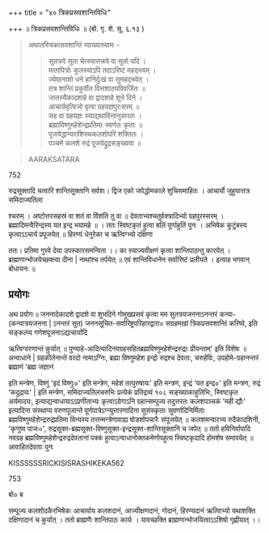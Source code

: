 +++
title = "४० त्रिकप्रसवशान्तिविधिः"

+++
॥ त्रिकप्रसवशान्तिविधिः ॥ (बो. गृ. शे. सू. ६.१३ ) 

> अथातस्त्रिकासवशान्तिं व्याख्यास्यामः - 
>
>> सुतत्रये सुता चेत्स्यात्तत्त्रये वा सुतो यदि ।  
मातापित्रोः कुलस्याऽपि तदाऽरिष्टं महद्भयम् ।  
ज्येष्ठनाशो धने हानिर्दुःखं वा सुमहद्भवेत् ।  
तत्र शान्तिं प्रकुर्वीत वित्तशाठ्यविवर्जितः ॥  
जातस्यैकादशाहे वा द्वादशाहे शुभे दिने ।  
आचार्यमृत्विजो वृत्वा ग्रहयज्ञपुरःसरम् ॥  
सह वा ग्रहयज्ञः स्याद्यथावित्तानुसारतः ।  
ब्रह्माविष्णुमहेशेन्द्रप्रतिमाः स्वर्णतः कृताः ॥  
पूजयेद्धान्यराशिस्थकलशोपरि शक्तितः ।  
पञ्चमे कलशे रुद्रं पूजयेद्रुद्रसङ्ख्यया ॥  

> AARAKSATARA

752

रुद्रसूक्तादि चत्वारि शान्तिसूक्तानि सर्वशः। द्विज एको जपेद्धोमकाले शुचिसमाहितः । आचार्यो जुहुयात्तत्र समिदाज्यतिला

श्चरुम् । अष्टोत्तरसहस्रं वा शतं वा विंशति तु वा ॥ देवताभ्यश्चतुर्वक्त्रादिभ्यो ग्रहपुरस्सरम् । ब्रह्मादिमन्वैरिन्द्रस्य यत इन्द्र भयामहे ॥ । ततः स्विष्टकृतं हुत्वा बलिं पूर्णाहुतिं पुनः । अभिषेक कुटुंबस्य कृत्वाऽऽचार्य प्रपूजयेत् ॥ हिरण्यं धेनुरेका च ऋत्विग्भ्यो दक्षिणा

ततः। प्रतिमा गुरवे देया उपस्कारसमन्विता ।। का स्याज्यवीक्षणं कृत्वा शान्तिपाठन्तु कारयेत् । ब्राह्मणान्भोजयेच्छक्त्या दीना | नाथांश्च तर्पयेत् ॥ एवं शान्तिविधानेन सर्वारिष्टं प्रलीयते । इत्याह भगवान् बोधायनः ॥
## प्रयोगः
अथ प्रयोगः॥ जननादेकादशे द्वादशे वा शुभदिने गोमुखप्रसवं कृत्वा मम सुतत्रयजननाऽनन्तरं कन्या-(कन्यात्रयजनना | ऽनन्तरं सुत) जननसूचित-सर्वारिष्ट्रपरिहारद्वारा० सग्रहमखां त्रिकप्रसवशान्तिं करिष्ये, इति सङ्कल्प्य गणेशपूजनाऽद्याचार्यादि

ऋत्विग्वरणान्तं कुर्यात् ॥ पुण्याहे-आदित्यादिनवग्रहसहितब्रह्मविष्णुमहेशेन्द्ररुद्राः प्रीयन्ताम्' इति विशेषः ॥ अन्वाधाने | ग्रहकीर्तनान्ते वरदो नामाऽग्निः, ब्रह्मा विष्णुमहेश इन्द्रो रुद्रश्च देवताः, चरुर्हविः, उपहोमे-ग्रहानन्तरं ब्रह्माणं 'ब्रह्म जज्ञानं

इति मन्त्रेण, विष्णुं 'इदं विष्णुः०' इति मन्त्रेण, महेशं तत्पुरुषायः' इति मन्त्रण, इन्द्रं ‘यत इन्द्र०' इति मन्त्रण, रुद्रं ‘कदुद्रायः' | इति मन्त्रेण, समिदाज्यतिलचरुभिः प्रत्येकं प्रतिद्रव्यं १०८ सङ्ख्याकाहुतिभिः, स्विष्टकृत अर्यमादयः, इत्याद्यन्वाधायाऽऽप्रणीताभ्यः कृत्वाऽग्रेगाऽनि ग्रहान्सम्पूज्य तदुत्तरतः कलशपञ्चकं 'मही द्यौः' इत्यादिना संस्थाप्य वरुणपूजान्ते पूर्णपात्रेऽग्न्युत्तारणादिना सुसंस्कृताः सुवर्णादिनिर्मिताः ब्रह्मविष्णुमहेशेन्द्ररुद्रप्रतिमा विन्यस्य तत्तन्मन्त्रेणावाह्य षोडशोपचारैः संपूजयेत् ॥ कलशमन्वारभ्य रुदैकादशिनी, 'कृणुष्व पाजः०', रुद्रसूक्त-ब्रह्मसूक्त-विष्णुसूक्त-इन्द्रसूक्त-शान्तिसूक्तानि च जपेत् ॥ ततो हविनिर्वापादि नवग्रह ब्रह्मविष्णुमहेशेन्द्ररुद्रदेवतानां पक्कं हुत्वाऽन्वाधानोक्तकमेणोपहुत्य स्विष्टकृदादि होमशेष समापयेत् ॥ आवाहितदेवताः पुनः

KISSSSSSRICKISISRASHIKEKA562

753

बो० ब

सम्पूज्य कलशोदकैरभिषेकः आचार्याय कलशदानं, आज्यीक्षणदानं, गोदानं, हिरण्यदानं ऋत्विाभ्यो यथाशक्ति दक्षिणादानं च कुर्यात् । ततो ब्राह्मणैः शान्तिपाठः कार्यः । यावच्छक्ति ब्राह्मणान्भोजयित्वाऽऽशिषो गृह्णीयात् ।।